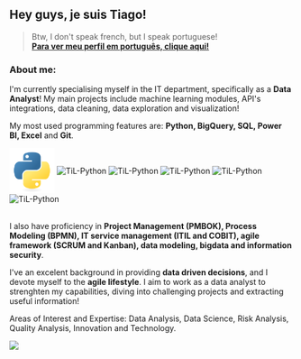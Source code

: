 
## Hey guys, je suis Tiago!
> Btw, I don't speak french, but I speak portuguese!   
> **[Para ver meu perfil em português, clique aqui!](https://github.com/til021/til021/tree/pt-br)**  
> 
### About me:

I'm currently specialising myself in the IT department, specifically as a **Data Analyst**! My main projects include machine learning modules, API's integrations, data cleaning, data exploration and visualization!  

My most used programming features are: **Python, BigQuery, SQL, Power BI, Excel** and **Git**.
</div> 
<div style="display: inline_block">    
    <img align="center" alt="TiL-Python" height="80" width="80" src="https://raw.githubusercontent.com/devicons/devicon/master/icons/python/python-original.svg">
    <img align="center" alt="TiL-Python" height="60" width="80" src="https://cdn.worldvectorlogo.com/logos/google-bigquery-logo-1.svg">
    <img align="center" alt="TiL-Python" height="90" width="120" src="https://cdn.jsdelivr.net/gh/devicons/devicon/icons/mysql/mysql-original-wordmark.svg">
    <img align="center" alt="TiL-Python" height="60" width="60" src="https://upload.wikimedia.org/wikipedia/commons/thumb/c/cf/New_Power_BI_Logo.svg/2048px-New_Power_BI_Logo.svg.png">
    <img align="center" alt="TiL-Python" height="60" width="80" src="https://upload.wikimedia.org/wikipedia/commons/3/34/Microsoft_Office_Excel_%282019%E2%80%93present%29.svg">
    <img align="center" alt="TiL-Python" height="60" width="80" src="https://upload.wikimedia.org/wikipedia/commons/9/91/Octicons-mark-github.svg">
</div><br>


I also have proficiency in **Project Management (PMBOK), Process Modeling (BPMN), IT service management (ITIL and COBIT), agile framework (SCRUM and Kanban), data modeling, bigdata and information security**.  

I've an excelent background in providing **data driven decisions**, and I devote myself to the **agile lifestyle**. I aim to work as a data analyst to strenghten my capabilities, diving into challenging projects and extracting useful information! 

Areas of Interest and Expertise: Data Analysis, Data Science, Risk Analysis, Quality Analysis, Innovation and Technology.

<div align="left">
  <a href="https://github.com/til021">
  <img height="200em" src="https://github-readme-stats.vercel.app/api?username=til021&show_icons=true&theme=swift&include_all_commits=true&count_private=true"/>


